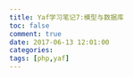 ```yaml
---
title: Yaf学习笔记7:模型与数据库
toc: false
comment: true
date: 2017-06-13 12:01:00
categories: 
tags: [php,yaf]
---
```







<!--more-->
